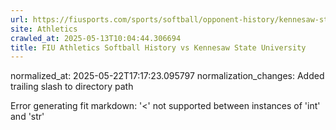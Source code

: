 ```yaml
---
url: https://fiusports.com/sports/softball/opponent-history/kennesaw-state-university/63/
site: Athletics
crawled_at: 2025-05-13T10:04:44.306694
title: FIU Athletics Softball History vs Kennesaw State University
---
```

normalized_at: 2025-05-22T17:17:23.095797
normalization_changes: Added trailing slash to directory path

Error generating fit markdown: '<' not supported between instances of 'int' and 'str'